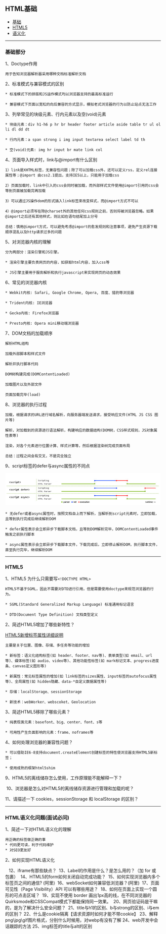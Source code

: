 ## HTML基础

- [基础](#html)
- [HTML5](#html5)
- [语义化](#html-semantic)

------

### <a name="html"></a>基础部分

1、Doctype作用

```
用于告知浏览器解析器采用哪种文档标准解析文档
```

2、标准模式与兼容模式的区别

```
* 标准模式下的排版和JS运作模式均以浏览器支持的最高标准运行

* 兼容模式下页面以宽松的向后兼容的方式显示，模拟老式浏览器的行为以防止站点无法工作
```

3、列举常见的块级元素、行内元素以及空(void)元素

```
* 块级元素：div h1-h6 p hr br header footer article aside table tr ul ol li dl dd dt

* 行内元素：a span strong i img input textarea select label td th

* 空(void)元素: img hr input br mate link col
```

4、页面导入样式时，link与@import有什么区别

```
1）link是XHTML标签，无兼容性问题；除了可以加载css外，还可以定义rss，定义rel连接属性等；@import 由css2.1提出，支持IE5以上，只能用于加载css

2）页面加载时，link中引入的css会同时被加载，而外部样式文件使用@import引用的css会等到页面被加载完再加载

3）可以通过JS操作dom的形式插入link标签来改变样式，而@import方式不可以

4）@import必须写在除@charset外的其他任何css规则之前，否则将被浏览器忽略。如果@import之后还有其他样式，则比如在语句结尾加上分号

总结：慎用@import方式，可以避免考虑@import的愈发规则和注意事项，避免产生资源下载顺序混乱以及http请求过多的问题
```

5、对浏览器内核的理解

```
分为两部分：渲染引擎和JS引擎。

* 渲染引擎主要负责网页的内容，如获取html内容，加入css等

* JS引擎主要用于服务解析和执行javascript来实现网页的动态效果
```

6、常见的浏览器内核

```
* Webkit内核: Safari, Google Chrome, Opera, 百度、猎豹等浏览器

* Trident内核: IE浏览器

* Gecko内核: Firefox浏览器

* Presto内核: Opera mini移动端浏览器
```

7、DOM文档的加载顺序
```
解析HTML结构

加载外部脚本和样式文件

解析并执行脚本代码

DOM树构建完成(DOMContentLoaded)

加载图片以及外部文件

页面加载完毕(load)
```

8、浏览器的执行过程

```
加载，根据请求的URL进行域名解析，向服务器端发送请求，接受响应文件(HTML JS CSS 图片等)

解析，对加载到的资源进行语法解析，构建响应的数据结构(DOM树，CSS样式规则，JS对象属性表等)

渲染，对各个元素进行位置计算、样式计算等，然后根据渲染树完成页面布局

总结：过程之间会有交叉，不是完全独立
```

9、script标签的defer与async属性的不同点

![示例图](../assets/1500315-3321dd314dd75034.png)

```
* 无defer或者async属性时，按照文档自上而下解析，当解析到script元素时，立即加载，且等到执行完成后继续解析DOM

* defer属性表示会立即异步下载脚本文档，且等到DOM解析完毕，DOMContentLoaded事件触发之前执行脚本

* async属性表示会立即异步下载脚本文件，下载完成后，立即停止解析DOM，执行脚本文件，直至执行完毕，继续解析DOM
```

------

### <a name="html5"></a>HTML5

1、HTML5 为什么只需要写`<!DOCTYPE HTML>`

```
HTML5不基于SGML，因此不需要对DTD进行引用，但是需要使用doctype来规范浏览器的行为。

* SGML(Standard Generalized Markup Language) 标准通用标记语言

* DTD(Document Type Definition) 文档类型定义
```

2、简述HTML5增加了哪些新特性？

[HTML5新增标签属性详细说明](https://github.com/junruchen/junruchen.github.io/wiki/HTML-HTML5%E6%96%B0%E5%A2%9E%E6%A0%87%E7%AD%BE%E5%B1%9E%E6%80%A7%E6%95%B4%E7%90%86)

```
主要是关于位置、图像、存储、多任务等功能的增加

* 新标签：语义化结构标签(如 header、footer、nav等)、表单类型(如 email、url等)、媒体标签(如 audio、video等)、其他功能性标签(如 mark标记文本、progress进度条、canvas定义图形等)

* 新属性：常见标签属性的增加(如 link标签的sizes属性、input标签的autofocus属性等)、全局属性(如 hidden隐藏、data-*自定义数据属性等)

* 存储：localStorage、sessionStorage

* 新技术：webWorker、webscoket、Geolocation
```

3、简述HTML5移除了哪些元素？

```
* 纯表现类元素：basefont、big、center、font、s等

* 可用性产生负面影响的元素：frame、noframes等
```

4、如何处理浏览器的兼容性问题？

```
* 可以借助IE6-8支持document.createElement创建标签的特性使浏览器支持HTML5新标签；

* 使用成熟的框架html5shim
```

9、HTML5的离线储存怎么使用，工作原理能不能解释一下？

 10、浏览器是怎么对HTML5的离线储存资源进行管理和加载的呢？ 

11、请描述一下 cookies，sessionStorage 和 localStorage 的区别？

---

### <a name="html-semantic"></a>HTML语义化问题(面试必问)

1、简述一下对HTML语义化的理解

```
用正确的标签做正确的事
* 代码更可读，利于代码维护
* 对SEO更友好
```

2、如何实现HTML语义化

 
 12、iframe有那些缺点？ 
13、Label的作用是什么？是怎么用的？（加 for 或 包裹） 
14、HTML5的form如何关闭自动完成功能？
 15、如何实现浏览器内多个标签页之间的通信? (阿里) 
16、webSocket如何兼容低浏览器？(阿里)
 17、页面可见性（Page Visibility）API 可以有哪些用途？
 18、如何在页面上实现一个圆形的可点击区域？
 19、实现不使用 border 画出1px高的线，在不同浏览器的Quirksmode和CSSCompat模式下都能保持同一效果。 
20、网页验证码是干嘛的，是为了解决什么安全问题？
 21、title与h1的区别、b与strong的区别、i与em的区别？
22、什么是cookie隔离【请求资源时如何才能不带cookie】
23、解释png\jpg\gif图片格式，分别什么时候用，对webp有没有了解
24、web开发中会话跟踪的方法
25、img标签的title与alt的区别
